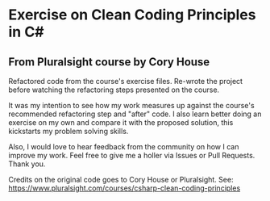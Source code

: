 # Exercise on Clean Coding Principles in C#
## From Pluralsight course by Cory House

Refactored code from the course's exercise files. Re-wrote the project before watching the refactoring steps presented on the course. 

It was my intention to see how my work measures up against the course's recommended refactoring step and "after" code. I also learn better doing an exercise on my own and compare it with the proposed solution, this kickstarts my problem solving skills. 

Also, I would love to hear feedback from the community on how I can improve my work. Feel free to give me a holler via Issues or Pull Requests. Thank you.



Credits on the original code goes to Cory House or Pluralsight.
See: https://www.pluralsight.com/courses/csharp-clean-coding-principles
